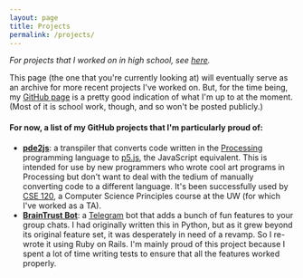 ```yaml
---
layout: page
title: Projects
permalink: /projects/
---
```


_For projects that I worked on in high school, see [here](/projects/high_school)._

This page (the one that you're currently looking at) will eventually serve as an archive for more recent projects I've worked on. But, for the time being, my [GitHub page](https://github.com/terabyte128) is a pretty good indication of what I'm up to at the moment. (Most of it is school work, though, and so won't be posted publicly.)

#### For now, a list of my GitHub projects that I'm particularly proud of:
- [**pde2js**](https://github.com/terabyte128/pde2js): a transpiler that converts code written in the [Processing](http://processing.org) programming language to [p5.js](https://p5js.org/), the JavaScript equivalent. This is intended for use by new programmers who wrote cool art programs in Processing but don't want to deal with the tedium of manually converting code to a different language. It's been successfully used by [CSE 120](http://cs.uw.edu/120), a Computer Science Principles course at the UW (for which I've worked as a TA).
- [**BrainTrust Bot**](https://github.com/terabyte128/braintrust-bot-rails): a [Telegram](https://telegram.org) bot that adds a bunch of fun features to your group chats. I had originally written this in Python, but as it grew beyond its original feature set, it was desperately in need of a revamp. So I re-wrote it using Ruby on Rails. I'm mainly proud of this project because I spent a lot of time writing tests to ensure that all the features worked properly.
